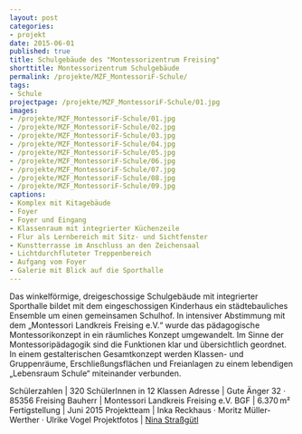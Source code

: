 ```yaml
---
layout: post
categories:
- projekt
date: 2015-06-01
published: true
title: Schulgebäude des "Montessorizentrum Freising"
shorttitle: Montessorizentrum Schulgebäude
permalink: /projekte/MZF_MontessoriF-Schule/
tags: 
- Schule
projectpage: /projekte/MZF_MontessoriF-Schule/01.jpg
images:
- /projekte/MZF_MontessoriF-Schule/01.jpg
- /projekte/MZF_MontessoriF-Schule/02.jpg
- /projekte/MZF_MontessoriF-Schule/03.jpg
- /projekte/MZF_MontessoriF-Schule/04.jpg
- /projekte/MZF_MontessoriF-Schule/05.jpg
- /projekte/MZF_MontessoriF-Schule/06.jpg
- /projekte/MZF_MontessoriF-Schule/07.jpg
- /projekte/MZF_MontessoriF-Schule/08.jpg
- /projekte/MZF_MontessoriF-Schule/09.jpg
captions:
- Komplex mit Kitagebäude
- Foyer
- Foyer und Eingang
- Klassenraum mit integrierter Küchenzeile
- Flur als Lernbereich mit Sitz- und Sichtfenster
- Kunstterrasse im Anschluss an den Zeichensaal
- Lichtdurchfluteter Treppenbereich
- Aufgang vom Foyer
- Galerie mit Blick auf die Sporthalle
---
```

Das winkelförmige, dreigeschossige Schulgebäude mit integrierter Sporthalle bildet mit dem eingeschossigen Kinderhaus ein städtebauliches Ensemble um einen gemeinsamen Schulhof. In intensiver Abstimmung mit dem „Montessori Landkreis Freising e.V.“ wurde das pädagogische Montessorikonzept in ein räumliches Konzept umgewandelt. Im Sinne der Montessoripädagogik sind die Funktionen klar und übersichtlich geordnet. In einem gestalterischen Gesamtkonzept werden Klassen- und Gruppenräume, Erschließungsflächen und Freianlagen zu einem lebendigen „Lebensraum Schule“ miteinander verbunden.

Schülerzahlen		|	320 SchülerInnen in 12 Klassen
Adresse				|	Gute Änger 32 · 85356 Freising
Bauherr				|	Montessori Landkreis Freising e.V.
BGF					|	6.370 m²
Fertigstellung		|	Juni 2015
Projektteam			|	Inka Reckhaus · Moritz Müller-Werther · Ulrike Vogel
Projektfotos		|	[Nina Straßgütl](http://www.ninastrg.de/)